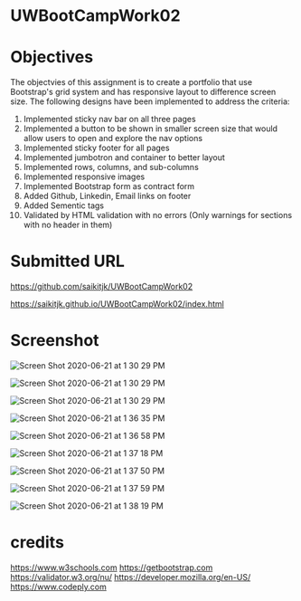 # UWBootCampWork02

# Objectives
The objectvies of this assignment is to create a portfolio that use Bootstrap's grid system and has responsive layout to difference screen size.
The following designs have been implemented to address the criteria:
1) Implemented sticky nav bar on all three pages
2) Implemented a button to be shown in smaller screen size that would allow users to open and explore the nav options
3) Implemented sticky footer for all pages
4) Implemented jumbotron and container to better layout
5) Implemented rows, columns, and sub-columns
6) Implemented responsive images
7) Implemented Bootstrap form as contract form
8) Added Github, Linkedin, Email links on footer
9) Added Sementic tags
10) Validated by HTML validation with no errors (Only warnings for sections with no header in them)


# Submitted URL
https://github.com/saikitjk/UWBootCampWork02

https://saikitjk.github.io/UWBootCampWork02/index.html

# Screenshot
![Screen Shot 2020-06-21 at 1 30 29 PM](https://user-images.githubusercontent.com/34286313/85234610-70c25500-b3c3-11ea-8958-ad9a8dffdf3e.png)

![Screen Shot 2020-06-21 at 1 30 29 PM](https://user-images.githubusercontent.com/34286313/85234613-76b83600-b3c3-11ea-9205-82bb95e1fde6.png)

![Screen Shot 2020-06-21 at 1 30 29 PM](https://user-images.githubusercontent.com/34286313/85234675-de6e8100-b3c3-11ea-9f70-b6c01b14c984.png)

![Screen Shot 2020-06-21 at 1 36 35 PM](https://user-images.githubusercontent.com/34286313/85234770-aca9ea00-b3c4-11ea-8f51-e843ea4828a9.png)

![Screen Shot 2020-06-21 at 1 36 58 PM](https://user-images.githubusercontent.com/34286313/85234773-af0c4400-b3c4-11ea-8aab-9f1508af4629.png)

![Screen Shot 2020-06-21 at 1 37 18 PM](https://user-images.githubusercontent.com/34286313/85234775-b0d60780-b3c4-11ea-9798-368ab45b6a1c.png)

![Screen Shot 2020-06-21 at 1 37 50 PM](https://user-images.githubusercontent.com/34286313/85234780-b5022500-b3c4-11ea-84cc-9261834930fe.png)

![Screen Shot 2020-06-21 at 1 37 59 PM](https://user-images.githubusercontent.com/34286313/85234781-b7fd1580-b3c4-11ea-9dcd-779c1ae47d34.png)

![Screen Shot 2020-06-21 at 1 38 19 PM](https://user-images.githubusercontent.com/34286313/85234784-ba5f6f80-b3c4-11ea-8103-ad8c244f791d.png)


# credits
https://www.w3schools.com
https://getbootstrap.com
https://validator.w3.org/nu/
https://developer.mozilla.org/en-US/
https://www.codeply.com





